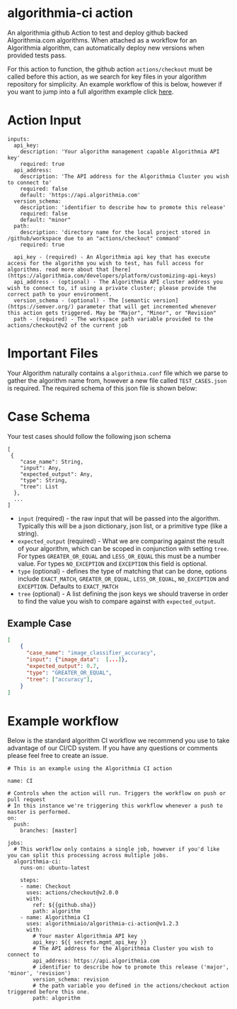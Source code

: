# algorithmia-ci action
An algorithmia github Action to test and deploy github backed Algorithmia.com algorithms. 
When attached as a workflow for an Algorithmia algorithm, can automatically deploy new versions when provided tests pass.

For this action to function, the github action `actions/checkout` must be called before this action, as we search for key files in your algorithm repository for simplicity.
An example workflow of this is below, however if you want to jump into a full algorithm example click [here](https://github.com/algorithmiaio/algorithmia_ci).


# Action Input

```
inputs:
  api_key:
    description: 'Your algorithm management capable Algorithmia API key'
    required: true
  api_address:
    description: 'The API address for the Algorithmia Cluster you wish to connect to'
    required: false
    default: 'https://api.algorithmia.com'
  version_schema:
    description: 'identifier to describe how to promote this release'
    required: false
    default: "minor"
  path:
    description: 'directory name for the local project stored in /github/workspace due to an "actions/checkout" command'
    required: true
```

```
  api_key - (required) - An Algorithmia api key that has execute access for the algorithm you wish to test, has full access for algorithms. read more about that [here](https://algorithmia.com/developers/platform/customizing-api-keys)
  api_address - (optional) - The Algorithmia API cluster address you wish to connect to, if using a private cluster; please provide the correct path to your environment.
  version_schema - (optional) - The [semantic version](https://semver.org/) parameter that will get incremented whenever this action gets triggered. May be "Major", "Minor", or "Revision"
  path - (required) - The workspace path variable provided to the actions/checkout@v2 of the current job

```

# Important Files
Your Algorithm naturally contains a `algorithmia.conf` file which we parse to gather the algorithm name from, however a new file called `TEST_CASES.json` is required.
The required schema of this json file is shown below:

# Case Schema
Your test cases should follow the following json schema
```
[
 { 
    "case_name": String,
    "input": Any,
    "expected_output": Any,
    "type": String,
    "tree": List
  },
  ...
]
```

- `input` (required) - the raw input that will be passed into the algorithm. Typically this will be a json dictionary, json list, or a primitive type (like a string).
- `expected_output` (required) - What we are comparing against the result of your algorithm, which can be scoped in conjunction with setting `tree`. 
For types `GREATER_OR_EQUAL` and `LESS_OR_EQUAL` this must be a number value. For types `NO_EXCEPTION` and `EXCEPTION` this field is optional.
- `type` (optional) - defines the type of matching that can be done, options include `EXACT_MATCH`, `GREATER_OR_EQUAL`, `LESS_OR_EQUAL`, `NO_EXCEPTION` and `EXCEPTION`. Defaults to `EXACT_MATCH`
- `tree` (optional) - A list defining the json keys we should traverse in order to find the value you wish to compare against with `expected_output`.

## Example Case
```json
[
    {
      "case_name": "image_classifier_accuracy",
      "input": {"image_data":  [...]},
      "expected_output": 0.7,
      "type": "GREATER_OR_EQUAL",
      "tree": ["accuracy"],
    }
]
```



# Example workflow
Below is the standard algorithm CI workflow we recommend you use to take advantage of our CI/CD system.
If you have any questions or comments please feel free to create an issue.

```
# This is an example using the Algorithmia CI action

name: CI

# Controls when the action will run. Triggers the workflow on push or pull request
# In this instance we're triggering this workflow whenever a push to master is performed.
on:
  push:
    branches: [master]

jobs:
  # This workflow only contains a single job, however if you'd like you can split this processing across multiple jobs.
  algorithmia-ci:
    runs-on: ubuntu-latest

    steps:
    - name: Checkout
      uses: actions/checkout@v2.0.0
      with:
        ref: ${{github.sha}}
        path: algorithm
    - name: Algorithmia CI
      uses: algorithmiaio/algorithmia-ci-action@v1.2.3
      with:
        # Your master Algorithmia API key
        api_key: ${{ secrets.mgmt_api_key }}
        # The API address for the Algorithmia Cluster you wish to connect to
        api_address: https://api.algorithmia.com
        # identifier to describe how to promote this release ('major', 'minor', 'revision')
        version_schema: revision
        # the path variable you defined in the actions/checkout action triggered before this one.
        path: algorithm
```
